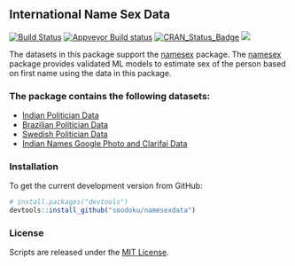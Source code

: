## International Name Sex Data
[![Build Status](https://travis-ci.org/soodoku/namesexdata.svg?branch=master)](https://travis-ci.org/soodoku/namesexdata)
[![Appveyor Build status](https://ci.appveyor.com/api/projects/status/pxxj91y3ngw42wt2?svg=true)](https://ci.appveyor.com/project/soodoku/namesexdata)
[![CRAN_Status_Badge](http://www.r-pkg.org/badges/version/namesexdata)](http://cran.r-project.org/package=namesexdata)
![](http://cranlogs.r-pkg.org/badges/grand-total/namesexdata)

The datasets in this package support the [namesex](https://github.com/soodoku/namesex) package. The [namesex](https://github.com/soodoku/namesex) package provides validated ML models to estimate sex of the person based on first name using the data in this package.  

### The package contains the following datasets:

* [Indian Politician Data](https://github.com/soodoku/indian-politician-bios)  
* [Brazilian Politician Data](https://github.com/lukesonnet/brazilNames)
* [Swedish Politician Data](https://github.com/soodoku/namesexdata/tree/master/data-raw/se)
* [Indian Names Google Photo and Clarifai Data](https://github.com/soodoku/clarifai_gender)

### Installation

To get the current development version from GitHub:

```r
# install.packages("devtools")
devtools::install_github("soodoku/namesexdata")
```

### License

Scripts are released under the [MIT License](https://opensource.org/licenses/MIT).
